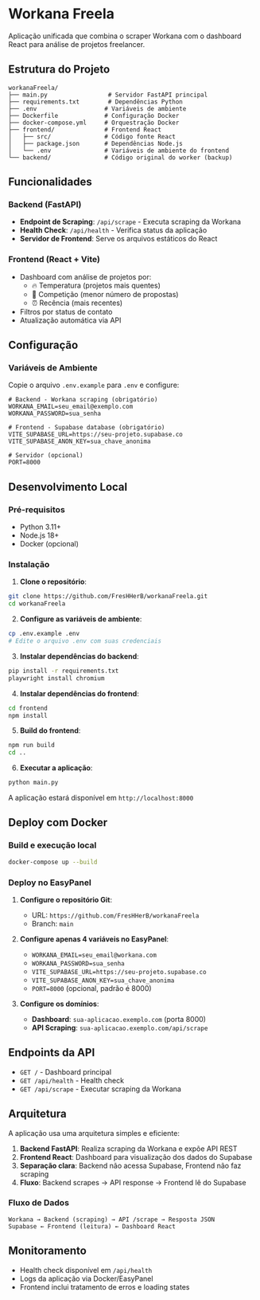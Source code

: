 # Workana Freela

Aplicação unificada que combina o scraper Workana com o dashboard React para análise de projetos freelancer.

## Estrutura do Projeto

```
workanaFreela/
├── main.py                 # Servidor FastAPI principal
├── requirements.txt        # Dependências Python
├── .env                   # Variáveis de ambiente
├── Dockerfile             # Configuração Docker
├── docker-compose.yml     # Orquestração Docker
├── frontend/              # Frontend React
│   ├── src/               # Código fonte React
│   ├── package.json       # Dependências Node.js
│   └── .env               # Variáveis de ambiente do frontend
└── backend/               # Código original do worker (backup)
```

## Funcionalidades

### Backend (FastAPI)
- **Endpoint de Scraping**: `/api/scrape` - Executa scraping da Workana
- **Health Check**: `/api/health` - Verifica status da aplicação
- **Servidor de Frontend**: Serve os arquivos estáticos do React

### Frontend (React + Vite)
- Dashboard com análise de projetos por:
  - 🔥 Temperatura (projetos mais quentes)
  - 🎯 Competição (menor número de propostas)
  - ⏰ Recência (mais recentes)
- Filtros por status de contato
- Atualização automática via API

## Configuração

### Variáveis de Ambiente

Copie o arquivo `.env.example` para `.env` e configure:

```env
# Backend - Workana scraping (obrigatório)
WORKANA_EMAIL=seu_email@exemplo.com
WORKANA_PASSWORD=sua_senha

# Frontend - Supabase database (obrigatório)
VITE_SUPABASE_URL=https://seu-projeto.supabase.co
VITE_SUPABASE_ANON_KEY=sua_chave_anonima

# Servidor (opcional)
PORT=8000
```

## Desenvolvimento Local

### Pré-requisitos
- Python 3.11+
- Node.js 18+
- Docker (opcional)

### Instalação

1. **Clone o repositório**:
```bash
git clone https://github.com/FresHHerB/workanaFreela.git
cd workanaFreela
```

2. **Configure as variáveis de ambiente**:
```bash
cp .env.example .env
# Edite o arquivo .env com suas credenciais
```

3. **Instalar dependências do backend**:
```bash
pip install -r requirements.txt
playwright install chromium
```

4. **Instalar dependências do frontend**:
```bash
cd frontend
npm install
```

5. **Build do frontend**:
```bash
npm run build
cd ..
```

6. **Executar a aplicação**:
```bash
python main.py
```

A aplicação estará disponível em `http://localhost:8000`

## Deploy com Docker

### Build e execução local
```bash
docker-compose up --build
```

### Deploy no EasyPanel

1. **Configure o repositório Git**:
   - URL: `https://github.com/FresHHerB/workanaFreela`
   - Branch: `main`

2. **Configure apenas 4 variáveis no EasyPanel**:
   - `WORKANA_EMAIL=seu_email@workana.com`
   - `WORKANA_PASSWORD=sua_senha`
   - `VITE_SUPABASE_URL=https://seu-projeto.supabase.co`
   - `VITE_SUPABASE_ANON_KEY=sua_chave_anonima`
   - `PORT=8000` (opcional, padrão é 8000)

3. **Configure os domínios**:
   - **Dashboard**: `sua-aplicacao.exemplo.com` (porta 8000)
   - **API Scraping**: `sua-aplicacao.exemplo.com/api/scrape`

## Endpoints da API

- `GET /` - Dashboard principal
- `GET /api/health` - Health check
- `GET /api/scrape` - Executar scraping da Workana

## Arquitetura

A aplicação usa uma arquitetura simples e eficiente:

1. **Backend FastAPI**: Realiza scraping da Workana e expõe API REST
2. **Frontend React**: Dashboard para visualização dos dados do Supabase
3. **Separação clara**: Backend não acessa Supabase, Frontend não faz scraping
4. **Fluxo**: Backend scrapes → API response → Frontend lê do Supabase

### Fluxo de Dados
```
Workana → Backend (scraping) → API /scrape → Resposta JSON
Supabase ← Frontend (leitura) ← Dashboard React
```

## Monitoramento

- Health check disponível em `/api/health`
- Logs da aplicação via Docker/EasyPanel
- Frontend inclui tratamento de erros e loading states